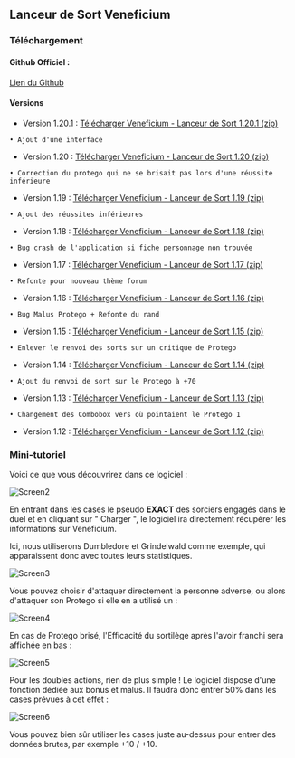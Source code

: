 ## Lanceur de Sort Veneficium

### Téléchargement

#### Github Officiel : 

[Lien du Github](https://github.com/Miyuun/VeneficiumLanceurDeSort)

#### Versions 

- Version 1.20.1 : [Télécharger Veneficium - Lanceur de Sort 1.20.1 (zip)](https://github.com/Miyuun/VeneficiumLanceurDeSort/raw/master/Versions/VenefBETA%201.20.1.zip)
```
• Ajout d'une interface
```
- Version 1.20 : [Télécharger Veneficium - Lanceur de Sort 1.20 (zip)](https://github.com/Miyuun/VeneficiumLanceurDeSort/raw/master/Versions/VeneficiumLanceurDeSort%201.20.zip)
```
• Correction du protego qui ne se brisait pas lors d'une réussite inférieure
```
- Version 1.19 : [Télécharger Veneficium - Lanceur de Sort 1.19 (zip)](https://github.com/Miyuun/VeneficiumLanceurDeSort/raw/master/Versions/VeneficiumLanceurDeSort%201.19.zip)
```
• Ajout des réussites inférieures
```
- Version 1.18 : [Télécharger Veneficium - Lanceur de Sort 1.18 (zip)](https://github.com/Miyuun/VeneficiumLanceurDeSort/raw/master/Versions/VeneficiumLanceurDeSort%201.18.zip)
```
• Bug crash de l'application si fiche personnage non trouvée
```
- Version 1.17 : [Télécharger Veneficium - Lanceur de Sort 1.17 (zip)](https://github.com/Miyuun/VeneficiumLanceurDeSort/raw/master/Versions/VeneficiumLanceurDeSort%201.17.zip)
```
• Refonte pour nouveau thème forum
```
- Version 1.16 : [Télécharger Veneficium - Lanceur de Sort 1.16 (zip)](https://github.com/Miyuun/VeneficiumLanceurDeSort/raw/master/Versions/VeneficiumLanceurDeSort%201.16.zip)
```
• Bug Malus Protego + Refonte du rand
```
- Version 1.15 : [Télécharger Veneficium - Lanceur de Sort 1.15 (zip)](https://github.com/Miyuun/VeneficiumLanceurDeSort/raw/master/Versions/VeneficiumLanceurDeSort%201.15.zip)
```
• Enlever le renvoi des sorts sur un critique de Protego
```
- Version 1.14 : [Télécharger Veneficium - Lanceur de Sort 1.14 (zip)](https://github.com/Miyuun/VeneficiumLanceurDeSort/raw/master/Versions/VeneficiumLanceurDeSort%201.14.zip)
```
• Ajout du renvoi de sort sur le Protego à +70
```
- Version 1.13 : [Télécharger Veneficium - Lanceur de Sort 1.13 (zip)](https://github.com/Miyuun/VeneficiumLanceurDeSort/raw/master/Versions/VeneficiumLanceurDeSort%201.13.zip)
```
• Changement des Combobox vers où pointaient le Protego 1
```
- Version 1.12 : [Télécharger Veneficium - Lanceur de Sort 1.12 (zip)](https://github.com/Miyuun/VeneficiumLanceurDeSort/raw/master/Versions/VeneficiumLanceurDeSort%201.12.zip)

### Mini-tutoriel

Voici ce que vous découvrirez dans ce logiciel :

![Screen2](https://i.servimg.com/u/f59/19/68/96/08/screen12.png)

En entrant dans les cases le pseudo **EXACT** des sorciers engagés dans le duel et en cliquant sur " Charger ", le logiciel ira directement récupérer les informations sur Veneficium.

Ici, nous utiliserons Dumbledore et Grindelwald comme exemple, qui apparaissent donc avec toutes leurs statistiques.

![Screen3](https://i.servimg.com/u/f59/19/68/96/08/screen13.png)

Vous pouvez choisir d'attaquer directement la personne adverse, ou alors d'attaquer son Protego si elle en a utilisé un :

![Screen4](https://i.servimg.com/u/f59/19/68/96/08/screen16.png)

En cas de Protego brisé, l'Efficacité du sortilège après l'avoir franchi sera affichée en bas :

![Screen5](https://i.servimg.com/u/f59/19/68/96/08/screen17.png)

Pour les doubles actions, rien de plus simple ! Le logiciel dispose d'une fonction dédiée aux bonus et malus. Il faudra donc entrer 50% dans les cases prévues à cet effet : 

![Screen6](https://i.servimg.com/u/f59/19/68/96/08/screen18.png)

Vous pouvez bien sûr utiliser les cases juste au-dessus pour entrer des données brutes, par exemple +10 / +10.
